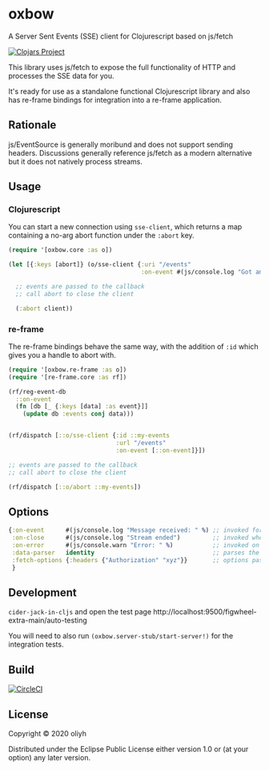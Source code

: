 # oxbow

A Server Sent Events (SSE) client for Clojurescript based on js/fetch

[![Clojars Project](https://img.shields.io/clojars/v/oliyh/oxbow.svg)](https://clojars.org/oliyh/oxbow)

This library uses js/fetch to expose the full functionality of HTTP and processes the SSE data for you.

It's ready for use as a standalone functional Clojurescript library and also has re-frame bindings for integration
into a re-frame application.

## Rationale

js/EventSource is generally moribund and does not support sending headers.
Discussions generally reference js/fetch as a modern alternative but it does not natively process streams.

## Usage

### Clojurescript
You can start a new connection using `sse-client`, which returns a map containing a no-arg abort function under the `:abort` key.

```clj
(require '[oxbow.core :as o])

(let [{:keys [abort]} (o/sse-client {:uri "/events"
                                     :on-event #(js/console.log "Got an event!" %)})]

  ;; events are passed to the callback
  ;; call abort to close the client

  (:abort client))
```

### re-frame

The re-frame bindings behave the same way, with the addition of `:id` which gives you a handle to abort with.

```clj
(require '[oxbow.re-frame :as o])
(require '[re-frame.core :as rf])

(rf/reg-event-db
  ::on-event
  (fn [db [_ {:keys [data] :as event}]]
    (update db :events conj data)))


(rf/dispatch [::o/sse-client {:id ::my-events
                              :url "/events"
                              :on-event [::on-event]}])

;; events are passed to the callback
;; call abort to close the client

(rf/dispatch [::o/abort ::my-events])
```

## Options

```clj
{:on-event      #(js/console.log "Message received: " %) ;; invoked for every event
 :on-close      #(js/console.log "Stream ended")         ;; invoked when the stream ends
 :on-error      #(js/console.warn "Error: " %)           ;; invoked on error
 :data-parser   identity                                 ;; parses the `data` value of the event
 :fetch-options {:headers {"Authorization" "xyz"}}       ;; options passed to js/fetch, see https://developer.mozilla.org/en-US/docs/Web/API/WindowOrWorkerGlobalScope/fetch
 }
```

## Development

`cider-jack-in-cljs` and open the test page http://localhost:9500/figwheel-extra-main/auto-testing

You will need to also run `(oxbow.server-stub/start-server!)` for the integration tests.

## Build
[![CircleCI](https://circleci.com/gh/oliyh/oxbow.svg?style=svg)](https://circleci.com/gh/oliyh/oxbow)

## License

Copyright © 2020 oliyh

Distributed under the Eclipse Public License either version 1.0 or (at
your option) any later version.
